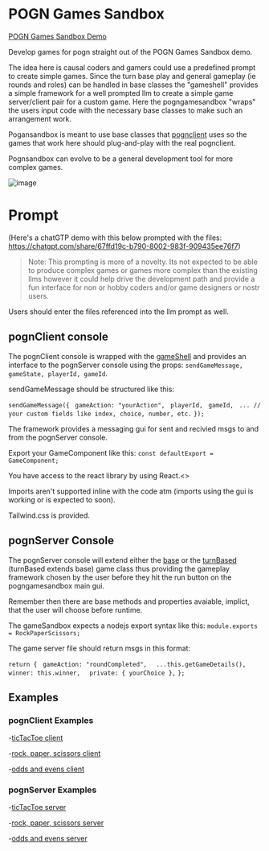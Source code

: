 # POGN Games Sandbox
[POGN Games Sandbox Demo](https://pogngamesandbox-eac15b3c6192.herokuapp.com/)

Develop games for pogn straight out of the POGN Games Sandbox demo.

The idea here is causal coders and gamers could use a predefined prompt to create simple games.  Since the turn base play and general gameplay (ie rounds and roles) can be handled in base classes the "gameshell" provides a simple framework for a well prompted llm to create a simple game server/client pair for a custom game. Here the pogngamesandbox "wraps" the users input code with the necessary base classes to make such an arrangement work. 

Pogansandbox is meant to use base classes that [pognclient](https://github.com/pogn-protocol/pognclient) uses so the games that work here should plug-and-play with the real pognclient.

Pognsandbox can evolve to be a general development tool for more complex games.

![image](https://github.com/user-attachments/assets/d488bdc5-e781-468e-ae7f-e905a45d974e)

# Prompt

(Here's a chatGTP demo with this below prompted with the files: https://chatgpt.com/share/67ffd19c-b790-8002-983f-909435ee76f7)

> Note: This prompting is more of a novelty.  Its not expected to be able to produce complex games or games more complex than the existing llms however it could help drive the development path and provide a fun interface for non or hobby coders and/or game designers or nostr users.

Users should enter the files referenced into the llm prompt as well.

## pognClient console

The pognClient console is wrapped with the [gameShell](https://github.com/pogn-protocol/pogngamesandbox/blob/master/src/utils/GameShell.jsx) and provides an interface to the pognServer console using the props: ```sendGameMessage, gameState, playerId, gameId```. 

sendGameMessage should be structured like this:

```sendGameMessage({```
 ``` gameAction: "yourAction",```
 ``` playerId,```
 ``` gameId,```
 ``` ... // your custom fields like index, choice, number, etc.```
```});```

The framework provides a messaging gui for sent and recivied msgs to and from the pognServer console.

Export your GameComponent like this: ```const defaultExport = GameComponent;```

You have access to the react library by using React.<>

Imports aren't supported inline with the code atm (imports using the gui is working or is expected to soon).

Tailwind.css is provided.

## pognServer Console

The pognServer console will extend either the [base](https://github.com/pogn-protocol/pogngamesandbox/blob/master/src/utils/baseGame.js) or the [turnBased](https://github.com/pogn-protocol/pogngamesandbox/blob/master/src/utils/turnBasedGame.js) (turnBased extends base) game class thus providing the gameplay framework chosen by the user before they hit the run button on the pogngamesandbox main gui. 

Remember then there are base methods and properties avaiable, implict, that the user will choose before runtime.

The gameSandbox expects a nodejs export syntax like this: ```module.exports = RockPaperScissors;```

The game server file should return msgs in this format:

```return {```
 ``` gameAction: "roundCompleted",```
```  ...this.getGameDetails(),```
```  winner: this.winner,```
```  private: { yourChoice },```
```};```

## Examples

### pognClient Examples

-[ticTacToe client](https://github.com/pogn-protocol/pogngamesandbox/blob/master/src/ticTacToeClient.jsx)

-[rock, paper, scissors client](https://github.com/pogn-protocol/pogngamesandbox/blob/master/src/rpsClient.jsx)

-[odds and evens client](https://github.com/pogn-protocol/pogngamesandbox/blob/master/src/initialClientCode.jsx)

### pognServer Examples

-[ticTacToe server](https://github.com/pogn-protocol/pogngamesandbox/blob/master/src/ticTacToeServer.jsx)

-[rock, paper, scissors server](https://github.com/pogn-protocol/pogngamesandbox/blob/master/src/rpsServer.jsx)

-[odds and evens server](https://github.com/pogn-protocol/pogngamesandbox/blob/master/src/initialServerCode.jsx)

